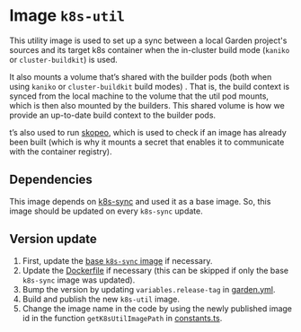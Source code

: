 # Image `k8s-util`

This utility image is used to set up a sync between a local Garden project's sources and its target k8s container when
the in-cluster build mode (`kaniko` or `cluster-buildkit`) is used.

It also mounts a volume that’s shared with the builder pods (both when using `kaniko` or `cluster-buildkit` build modes)
. That is, the build context is synced from the local machine to the volume that the util pod mounts, which is then also
mounted by the builders. This shared volume is how we provide an up-to-date build context to the builder pods.

t’s also used to run [skopeo](../skopeo), which is used to check if an image has already been built (which is why it
mounts a secret that enables it to communicate with the container registry).

## Dependencies

This image depends on [k8s-sync](../k8s-sync) and used it as a base image.
So, this image should be updated on every `k8s-sync` update.

## Version update

1. First, update the [base `k8s-sync` image](../k8s-sync/README.md) if necessary.
2. Update the [Dockerfile](./Dockerfile) if necessary (this can be skipped if only the base `k8s-sync` image was updated).
3. Bump the version by updating `variables.release-tag` in [garden.yml](./garden.yml).
4. Build and publish the new `k8s-util` image.
5. Change the image name in the code by using the newly published image id in the function `getK8sUtilImagePath` in [constants.ts](../../core/src/plugins/kubernetes/constants.ts).
